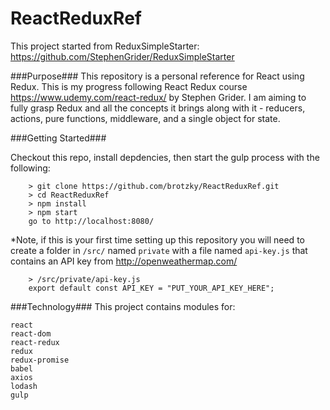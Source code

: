 # ReactReduxRef
This project started from ReduxSimpleStarter: https://github.com/StephenGrider/ReduxSimpleStarter

###Purpose###
This repository is a personal reference for React using Redux. This is my progress following React Redux course https://www.udemy.com/react-redux/ by Stephen Grider. I am aiming to fully grasp Redux and all the concepts it brings along with it - reducers, actions, pure functions, middleware, and a single object for state.

###Getting Started###

Checkout this repo, install depdencies, then start the gulp process with the following:

```
	> git clone https://github.com/brotzky/ReactReduxRef.git
	> cd ReactReduxRef
	> npm install
	> npm start
	go to http://localhost:8080/ 
```

*Note, if this is your first time setting up this repository you will need to create a folder in `/src/` named `private` with a file named `api-key.js` that contains an API key from http://openweathermap.com/

```
	> /src/private/api-key.js
	export default const API_KEY = "PUT_YOUR_API_KEY_HERE";
```

###Technology###
This project contains modules for: 
```
react
react-dom
react-redux
redux
redux-promise
babel
axios
lodash
gulp
```


